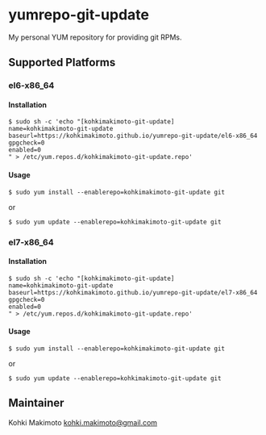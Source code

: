 # yumrepo-git-update

My personal YUM repository for providing git RPMs.

## Supported Platforms

### el6-x86_64

#### Installation

```
$ sudo sh -c 'echo "[kohkimakimoto-git-update]
name=kohkimakimoto-git-update
baseurl=https://kohkimakimoto.github.io/yumrepo-git-update/el6-x86_64
gpgcheck=0
enabled=0
" > /etc/yum.repos.d/kohkimakimoto-git-update.repo'
```

#### Usage

```
$ sudo yum install --enablerepo=kohkimakimoto-git-update git
```

or 

```
$ sudo yum update --enablerepo=kohkimakimoto-git-update git
```

### el7-x86_64

#### Installation

```
$ sudo sh -c 'echo "[kohkimakimoto-git-update]
name=kohkimakimoto-git-update
baseurl=https://kohkimakimoto.github.io/yumrepo-git-update/el7-x86_64
gpgcheck=0
enabled=0
" > /etc/yum.repos.d/kohkimakimoto-git-update.repo'
```

#### Usage

```
$ sudo yum install --enablerepo=kohkimakimoto-git-update git
```

or 

```
$ sudo yum update --enablerepo=kohkimakimoto-git-update git
```

## Maintainer

Kohki Makimoto <kohki.makimoto@gmail.com>
